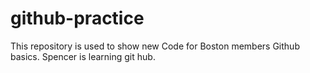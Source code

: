 # github-practice
This repository is used to show new Code for Boston members Github basics. 
Spencer is learning git hub.
